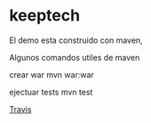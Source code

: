 # keeptech
El demo esta construido con maven,

Algunos comandos utiles de maven

crear war
  mvn war:war
  
ejectuar tests
  mvn test

[Travis](https://travis-ci.org/diegoazd/keeptech)
